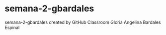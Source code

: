 # semana-2-gbardales
semana-2-gbardales created by GitHub Classroom
Gloria Angelina Bardales Espinal
